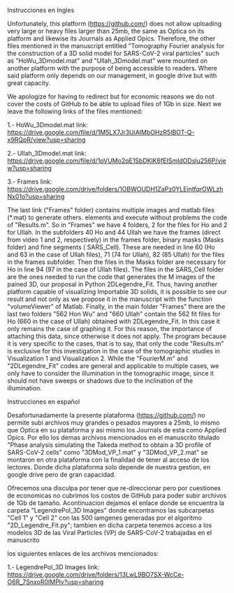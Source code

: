 Instrucciones en Ingles

Unfortunately, this platform (https://github.com/) does not allow uploading very large or heavy files larger than 25mb, 
the same as Optica on its platform and likewise its Journals as Applied Opics. Therefore, the other files mentioned in
the manuscript entitled "Tomography Fourier analysis for the construction of a 3D solid model for SARS-CoV-2 viral particles" 
such as "HoWu_3Dmodel.mat" and "Ullah_3Dmodel.mat" were mounted on another platform with the purpose of being accessible to
readers. Where said platform only depends on our management, in google drive but with great capacity.

We apologize for having to redirect but for economic reasons we do not cover the costs of GitHub to be able to upload files of
1Gb in size. Next we leave the following links of the files mentioned:

1.- HoWu_3Dmodel.mat link: https://drive.google.com/file/d/1M5LX7Jr3UiAIMbOHzR5IBOT-Q-x9RQpR/view?usp=sharing

2.- Ullah_3Dmodel.mat link: https://drive.google.com/file/d/1pVUMo2qE1SbDKlK6fEISmIdODslu256P/view?usp=sharing

3.- Frames link: https://drive.google.com/drive/folders/1OBWOUDH1ZaPz0YLEjntfqrOWLzhNx01o?usp=sharing

The last link ("Frames" folder) contains multiple images and matlab files (*.mat) to generate others. elements and execute 
without problems the code of "Results.m". So in "Frames" we have 4 folders, 2 for the files for Ho and 2 for Ullah. In the 
subfolders 40 Ho and 44 Ullah we have the frames (direct from video 1 and 2, respectively) in the frames folder, binary masks 
(Masks folder) and fine segments ( SARS_Cell). These are needed in line 60 (Ho and 63 in the case of Ullah files), 71 (74 for Ullah),
82 (85 Ullah) for the files in the frames subfolder. Then the files in the Masks folder are necessary for Ho in line 94 
(97 in the case of Ullah files). The files in the SARS_Cell folder are the ones needed to run the code that generates the M images 
of the pained 3D, our proposal in Python 2DLegendre_Fit. Thus, having another platform capable of visualizing Importable 3D solids, 
it is possible to see our result and not only as we propose it in the manuscript with the function "volumeViewer" of Matlab. Finally,
in the main folder "Frames" there are the last two folders "562 Hon Wu" and "660 Ullah" contain the 562 fit files for Ho 
(660 in the case of Ullah) obtained with 2DLegendre_Fit. In this case it only remains the case of graphing it. For this reason, the 
importance of attaching this data, since otherwise it does not apply. The program because it is very specific to the cases, that is
to say, that only the code "Results.m" is exclusive for this investigation in the case of the tomographic studies in 
Visualization 1 and Visualization 2. While the "FourierM.m" and "2DLegendre_Fit" codes are general and applicable to multiple cases, 
we only have to consider the illumination in the tomographic image, since it should not have sweeps or shadows due to the 
inclination of the illumination.

Instrucciones en español

Desafortunadamente la presente plataforma (https://github.com/) no permite subi archivos muy grandes o pesados mayores a 25mb, 
lo mismo que Optica en su plataforma y asi mismo los Journals de esta como Applied Opics. Por ello los demas archivos mencionados 
en el manuscrito titulado "Phase analysis simulating the Takeda method to obtain a 3D profile of SARS-CoV-2 cells" como
"3DMod_VP_1.mat" y "3DMod_VP_2.mat" se montaron en otra plataforma con la finalidad de tener al acceso de los lectores. Donde dicha 
plataforma solo depende de nuestra gestion, en google drive pero de gran capacidad.

Ofrecemos una disculpa por tener que re-direccionar pero por cuestiones de economicas no cubrimos los costos de GitHub para poder subir
archivos de 1Gb de tamaño. Acontinuacion dejamos el enlace donde se encuentra la carpeta "LegendrePol_3D Images" donde encontramos las 
subcarpetas "Cell 1" y "Cell 2" con las 500 iamgenes generadas por el algoritmo "2D_Legendre_Fit.py"; tambien en dicha carpeta 
tenemos acceso a los modelos 3D de las Viral Particles (VP) de SARS-CoV-2 trabajadas en el manuscrito

los siguientes enlaces de los archivos mencionados:

1.- LegendrePol_3D Images    link: https://drive.google.com/drive/folders/13LwL9BO7SX-WcCe-O6R_7SnxoR0IMPlv?usp=sharing
